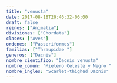 ```yaml
---
title: "venusta"
date: 2017-08-18T20:46:32-06:00
draft: false
reinos: ["Animalia"]
divisiones: ["Chordata"]
clases: ["Aves"]
ordenes: ["Passeriformes"]
familias: ["Thraupidae "]
generos: ["Dacnis"]
nombre_cientifico: "Dacnis venusta"
nombre_comun: "Mielero Celeste y Negro "
nombre_ingles: "Scarlet-thighed Dacnis"
---
```

